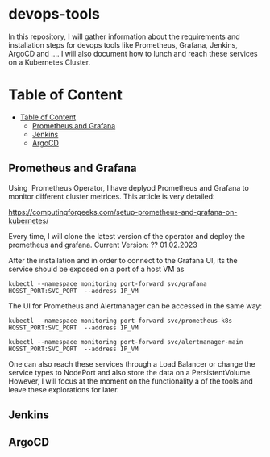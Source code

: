 # devops-tools
In this repository, I will gather information about the requirements and installation steps for devops tools like Prometheus, Grafana, Jenkins, ArgoCD and ....
I will also document how to lunch and reach these services on a Kubernetes Cluster.


# Table of Content
- [Table of Content](#table-of-content)
  - [Prometheus and Grafana](#Prometheus-and-Grafana)
  - [Jenkins](#Jenkins)
  - [ArgoCD](#ArgoCd)


## Prometheus and Grafana
Using  Prometheus Operator, I have deplyod Prometheus and Grafana to monitor different cluster metrices. This article is very detailed:

https://computingforgeeks.com/setup-prometheus-and-grafana-on-kubernetes/

Every time, I will clone the latest version of the operator and deploy the prometheus and grafana. 
Current Version: ?? 01.02.2023

After the installation and in order to connect to the Grafana UI, its the service should be exposed on a port of a host VM as
```
kubectl --namespace monitoring port-forward svc/grafana HOSST_PORT:SVC_PORT  --address IP_VM 
```

The UI for Prometheus and Alertmanager can be accessed in the same way:

```
kubectl --namespace monitoring port-forward svc/prometheus-k8s HOSST_PORT:SVC_PORT  --address IP_VM 

kubectl --namespace monitoring port-forward svc/alertmanager-main HOSST_PORT:SVC_PORT  --address IP_VM 
```

One can also reach these services through a Load Balancer or change the service types to NodePort and also store the data on a PersistentVolume. However, I will focus at the moment on the functionality a of the tools and leave these explorations for later.

## Jenkins

## ArgoCD

